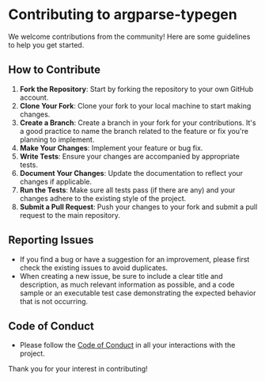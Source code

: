 
# Contributing to argparse-typegen

We welcome contributions from the community! Here are some guidelines to help you get started.

## How to Contribute

1. **Fork the Repository**: Start by forking the repository to your own GitHub account.
2. **Clone Your Fork**: Clone your fork to your local machine to start making changes.
3. **Create a Branch**: Create a branch in your fork for your contributions. It's a good practice to name the branch related to the feature or fix you're planning to implement.
4. **Make Your Changes**: Implement your feature or bug fix.
5. **Write Tests**: Ensure your changes are accompanied by appropriate tests.
6. **Document Your Changes**: Update the documentation to reflect your changes if applicable.
7. **Run the Tests**: Make sure all tests pass (if there are any) and your changes adhere to the existing style of the project.
8. **Submit a Pull Request**: Push your changes to your fork and submit a pull request to the main repository.

## Reporting Issues

- If you find a bug or have a suggestion for an improvement, please first check the existing issues to avoid duplicates.
- When creating a new issue, be sure to include a clear title and description, as much relevant information as possible, and a code sample or an executable test case demonstrating the expected behavior that is not occurring.

## Code of Conduct

- Please follow the [Code of Conduct](CODE_OF_CONDUCT.md) in all your interactions with the project.

Thank you for your interest in contributing!

